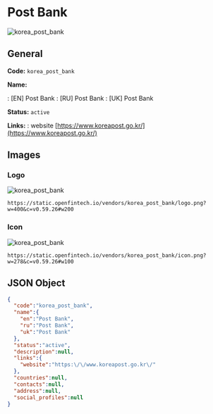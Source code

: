 
# Post Bank 
![korea_post_bank](https://static.openfintech.io/vendors/korea_post_bank/logo.png?w=400&c=v0.59.26#w200)  

## General 
 
**Code:** `korea_post_bank` 
 
**Name:** 
 
:	[EN] Post Bank 
:	[RU] Post Bank 
:	[UK] Post Bank 
 
**Status:** `active` 
 
**Links:** 
: website [https://www.koreapost.go.kr/](https://www.koreapost.go.kr/) 
 

## Images 

### Logo 
 
![korea_post_bank](https://static.openfintech.io/vendors/korea_post_bank/logo.png?w=400&c=v0.59.26#w200)  

```
https://static.openfintech.io/vendors/korea_post_bank/logo.png?w=400&c=v0.59.26#w200
```  

### Icon 
 
![korea_post_bank](https://static.openfintech.io/vendors/korea_post_bank/icon.png?w=278&c=v0.59.26#w100)  

```
https://static.openfintech.io/vendors/korea_post_bank/icon.png?w=278&c=v0.59.26#w100
```  

## JSON Object 

```json
{
  "code":"korea_post_bank",
  "name":{
    "en":"Post Bank",
    "ru":"Post Bank",
    "uk":"Post Bank"
  },
  "status":"active",
  "description":null,
  "links":{
    "website":"https:\/\/www.koreapost.go.kr\/"
  },
  "countries":null,
  "contacts":null,
  "address":null,
  "social_profiles":null
}
```  

